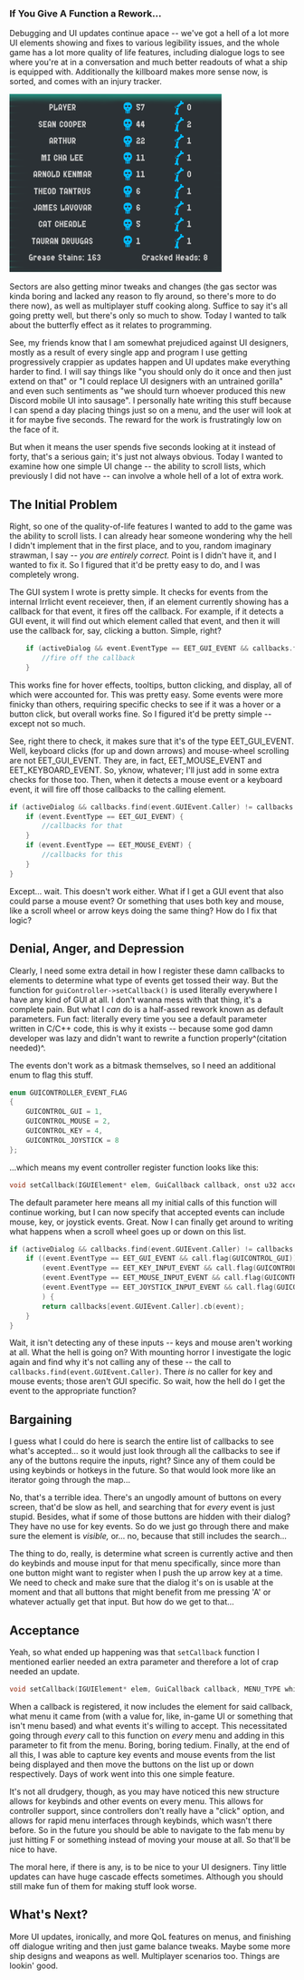 ### If You Give A Function a Rework...

Debugging and UI updates continue apace -- we've got a hell of a lot more UI elements showing and fixes to various legibility issues, and the whole game has a lot more quality of life features, including dialogue logs to see where you're at in a conversation and much better readouts of what a ship is equipped with. Additionally the killboard makes more sense now, is sorted, and comes with an injury tracker.

![alt text](https://raw.githubusercontent.com/Wizard-Of-Chaos/Wizard-of-Chaos.github.io/main/imgs/killboard.png "Honestly, the random names for deaths is fun as hell for me.")

Sectors are also getting minor tweaks and changes (the gas sector was kinda boring and lacked any reason to fly around, so there's more to do there now), as well as multiplayer stuff cooking along. Suffice to say it's all going pretty well, but there's only so much to show. Today I wanted to talk about the butterfly effect as it relates to programming.

See, my friends know that I am somewhat prejudiced against UI designers, mostly as a result of every single app and program I use getting progressively crappier as updates happen and UI updates make everything harder to find. I will say things like "you should only do it once and then just extend on that" or "I could replace UI designers with an untrained gorilla" and even such sentiments as "we should turn whoever produced this new Discord mobile UI into sausage". I personally hate writing this stuff because I can spend a day placing things just so on a menu, and the user will look at it for maybe five seconds. The reward for the work is frustratingly low on the face of it.

But when it means the user spends five seconds looking at it instead of forty, that's a serious gain; it's just not always obvious. Today I wanted to examine how one simple UI change -- the ability to scroll lists, which previously I did not have -- can involve a whole hell of a lot of extra work.

## The Initial Problem

Right, so one of the quality-of-life features I wanted to add to the game was the ability to scroll lists. I can already hear someone wondering why the hell I didn't implement that in the first place, and to you, random imaginary strawman, I say -- *you are entirely correct.* Point is I didn't have it, and I wanted to fix it. So I figured that it'd be pretty easy to do, and I was completely wrong.

The GUI system I wrote is pretty simple. It checks for events from the internal Irrlicht event receiever, then, if an element currently showing has a callback for that event, it fires off the callback. For example, if it detects a GUI event, it will find out which element called that event, and then it will use the callback for, say, clicking a button. Simple, right?

```cpp
	if (activeDialog && event.EventType == EET_GUI_EVENT && callbacks.find(event.GUIEvent.Caller) != callbacks.end()) {
        //fire off the callback
    }
```

This works fine for hover effects, tooltips, button clicking, and display, all of which were accounted for. This was pretty easy. Some events were more finicky than others, requiring specific checks to see if it was a hover or a button click, but overall works fine. So I figured it'd be pretty simple -- except not so much.

See, right there to check, it makes sure that it's of the type EET_GUI_EVENT. Well, keyboard clicks (for up and down arrows) and mouse-wheel scrolling are not EET_GUI_EVENT. They are, in fact, EET_MOUSE_EVENT and EET_KEYBOARD_EVENT. So, yknow, whatever; I'll just add in some extra checks for those too. Then, when it detects a mouse event or a keyboard event, it will fire off those callbacks to the calling element.

```cpp
if (activeDialog && callbacks.find(event.GUIEvent.Caller) != callbacks.end()) {
	if (event.EventType == EET_GUI_EVENT) {
        //callbacks for that
    }
    if (event.EventType == EET_MOUSE_EVENT) {
        //callbacks for this
    }
}
```

Except... wait. This doesn't work either. What if I get a GUI event that also could parse a mouse event? Or something that uses both key and mouse, like a scroll wheel or arrow keys doing the same thing? How do I fix that logic?

## Denial, Anger, and Depression

Clearly, I need some extra detail in how I register these damn callbacks to elements to determine what type of events get tossed their way. But the function for `guiController->setCallback()` is used literally everywhere I have any kind of GUI at all. I don't wanna mess with that thing, it's a complete pain. But what I *can* do is a half-assed rework known as default parameters. Fun fact: literally every time you see a default parameter written in C/C++ code, this is why it exists -- because some god damn developer was lazy and didn't want to rewrite a function properly^(citation needed)^.

The events don't work as a bitmask themselves, so I need an additional enum to flag this stuff.

```cpp
enum GUICONTROLLER_EVENT_FLAG
{
	GUICONTROL_GUI = 1,
	GUICONTROL_MOUSE = 2,
	GUICONTROL_KEY = 4,
	GUICONTROL_JOYSTICK = 8
};
```
...which means my event controller register function looks like this:

```cpp
void setCallback(IGUIElement* elem, GuiCallback callback, onst u32 acceptedEvents = GUICONTROL_GUI);
```

The default parameter here means all my initial calls of this function will continue working, but I can now specify that accepted events can include mouse, key, or joystick events. Great. Now I can finally get around to writing what happens when a scroll wheel goes up or down on this list.

```cpp
if (activeDialog && callbacks.find(event.GUIEvent.Caller) != callbacks.end()) {
    if ((event.EventType == EET_GUI_EVENT && call.flag(GUICONTROL_GUI)) ||
        (event.EventType == EET_KEY_INPUT_EVENT && call.flag(GUICONTROL_KEY)) ||
        (event.EventType == EET_MOUSE_INPUT_EVENT && call.flag(GUICONTROL_MOUSE)) ||
        (event.EventType == EET_JOYSTICK_INPUT_EVENT && call.flag(GUICONTROL_JOYSTICK))
        ) {
        return callbacks[event.GUIEvent.Caller].cb(event);
    }
}
```

Wait, it isn't detecting any of these inputs -- keys and mouse aren't working at all. What the hell is going on? With mounting horror I investigate the logic again and find why it's not calling any of these -- the call to `callbacks.find(event.GUIEvent.Caller)`. There *is* no caller for key and mouse events; those aren't GUI specific. So wait, how the hell do I get the event to the appropriate function?

## Bargaining

I guess what I could do here is search the entire list of callbacks to see what's accepted... so it would just look through all the callbacks to see if any of the buttons require the inputs, right? Since any of them could be using keybinds or hotkeys in the future. So that would look more like an iterator going through the map...

No, that's a terrible idea. There's an ungodly amount of buttons on every screen, that'd be slow as hell, and searching that for *every* event is just stupid. Besides, what if some of those buttons are hidden with their dialog? They have no use for key events. So do we just go through there and make sure the element is *visible,* or... no, because that still includes the search...

The thing to do, really, is determine what screen is currently active and then do keybinds and mouse input for that menu specifically, since more than one button might want to register when I push the up arrow key at a time. We need to check and make sure that the dialog it's on is usable at the moment and that all buttons that might benefit from me pressing 'A' or whatever actually get that input. But how do we get to that...

## Acceptance

Yeah, so what ended up happening was that `setCallback` function I mentioned earlier needed an extra parameter and therefore a lot of crap needed an update.

```cpp
void setCallback(IGUIElement* elem, GuiCallback callback, MENU_TYPE which, const u32 acceptedEvents = GUICONTROL_GUI);
```

When a callback is registered, it now includes the element for said callback, what menu it came from (with a value for, like, in-game UI or something that isn't menu based) and what events it's willing to accept. This necessitated going through *every* call to this function on *every* menu and adding in this parameter to fit from the menu. Boring, boring tedium. Finally, at the end of all this, I was able to capture key events and mouse events from the list being displayed and then move the buttons on the list up or down respectively. Days of work went into this one simple feature.

It's not all drudgery, though, as you may have noticed this new structure allows for keybinds and other events on every menu. This allows for controller support, since controllers don't really have a "click" option, and allows for rapid menu interfaces through keybinds, which wasn't there before. So in the future you should be able to navigate to the fab menu by just hitting F or something instead of moving your mouse at all. So that'll be nice to have.

The moral here, if there is any, is to be nice to your UI designers. Tiny little updates can have huge cascade effects sometimes. Although you should still make fun of them for making stuff look worse.

## What's Next?

More UI updates, ironically, and more QoL features on menus, and finishing off dialogue writing and then just game balance tweaks. Maybe some more ship designs and weapons as well. Multiplayer scenarios too. Things are lookin' good.